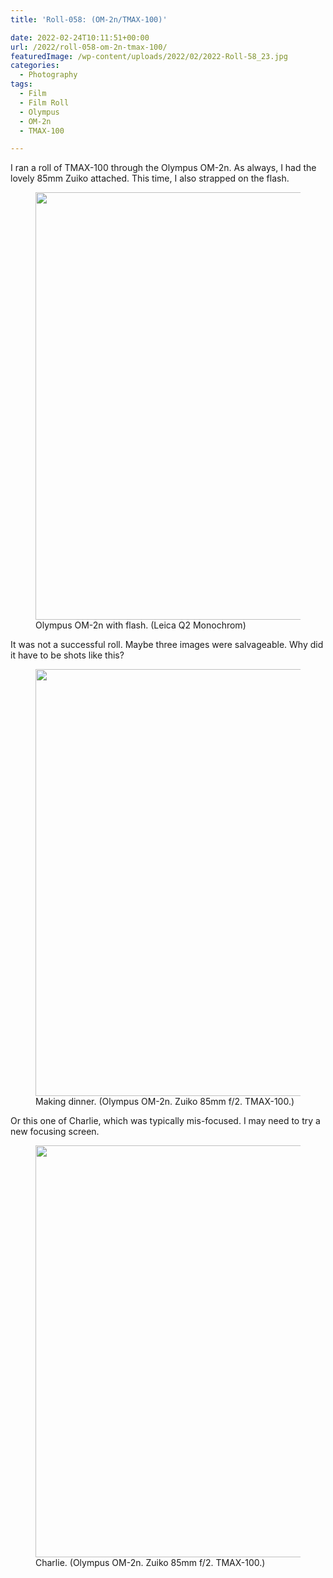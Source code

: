 ```yaml
---
title: 'Roll-058: (OM-2n/TMAX-100)'

date: 2022-02-24T10:11:51+00:00
url: /2022/roll-058-om-2n-tmax-100/
featuredImage: /wp-content/uploads/2022/02/2022-Roll-58_23.jpg
categories:
  - Photography
tags:
  - Film
  - Film Roll
  - Olympus
  - OM-2n
  - TMAX-100

---
```

I ran a roll of TMAX-100 through the Olympus OM-2n. As always, I had the lovely 85mm Zuiko attached. This time, I also strapped on the flash.<figure class="wp-block-image size-large">

<img loading="lazy" width="1024" height="684" src="/img/2022/02/20220222-Q1000334.jpg" alt=""  />
<figcaption>Olympus OM-2n with flash. (Leica Q2 Monochrom)</figcaption></figure> 



It was not a successful roll. Maybe three images were salvageable. Why did it have to be shots like this?<figure class="wp-block-image size-large">

<img loading="lazy" width="1024" height="683" src="/img/2022/02/2022-Roll-58_01.jpg" alt=""  />
<figcaption>Making dinner. (Olympus OM-2n. Zuiko 85mm f/2. TMAX-100.)</figcaption></figure> 

Or this one of Charlie, which was typically mis-focused. I may need to try a new focusing screen.<figure class="wp-block-image size-large">

<img loading="lazy" width="1024" height="659" src="/img/2022/02/2022-Roll-58_28.jpg" alt=""  />
<figcaption>Charlie. (Olympus OM-2n. Zuiko 85mm f/2. TMAX-100.)</figcaption></figure>

 [1]: /posts/2022/roll-058-om-2n-tmax-100/20220222-q1000334/
 [2]: /posts/2022/roll-058-om-2n-tmax-100/2022-roll-58_01/
 [3]: /posts/2022/roll-058-om-2n-tmax-100/charlie-2/